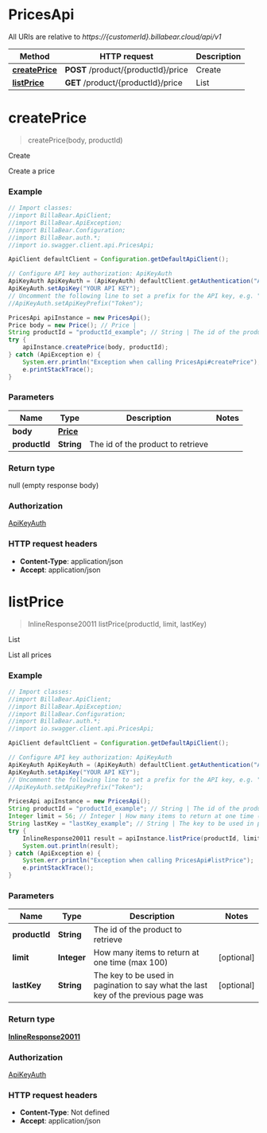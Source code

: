 # PricesApi

All URIs are relative to *https://{customerId}.billabear.cloud/api/v1*

Method | HTTP request | Description
------------- | ------------- | -------------
[**createPrice**](PricesApi.md#createPrice) | **POST** /product/{productId}/price | Create
[**listPrice**](PricesApi.md#listPrice) | **GET** /product/{productId}/price | List

<a name="createPrice"></a>
# **createPrice**
> createPrice(body, productId)

Create

Create a price

### Example
```java
// Import classes:
//import BillaBear.ApiClient;
//import BillaBear.ApiException;
//import BillaBear.Configuration;
//import BillaBear.auth.*;
//import io.swagger.client.api.PricesApi;

ApiClient defaultClient = Configuration.getDefaultApiClient();

// Configure API key authorization: ApiKeyAuth
ApiKeyAuth ApiKeyAuth = (ApiKeyAuth) defaultClient.getAuthentication("ApiKeyAuth");
ApiKeyAuth.setApiKey("YOUR API KEY");
// Uncomment the following line to set a prefix for the API key, e.g. "Token" (defaults to null)
//ApiKeyAuth.setApiKeyPrefix("Token");

PricesApi apiInstance = new PricesApi();
Price body = new Price(); // Price | 
String productId = "productId_example"; // String | The id of the product to retrieve
try {
    apiInstance.createPrice(body, productId);
} catch (ApiException e) {
    System.err.println("Exception when calling PricesApi#createPrice");
    e.printStackTrace();
}
```

### Parameters

Name | Type | Description  | Notes
------------- | ------------- | ------------- | -------------
 **body** | [**Price**](Price.md)|  |
 **productId** | **String**| The id of the product to retrieve |

### Return type

null (empty response body)

### Authorization

[ApiKeyAuth](../README.md#ApiKeyAuth)

### HTTP request headers

 - **Content-Type**: application/json
 - **Accept**: application/json

<a name="listPrice"></a>
# **listPrice**
> InlineResponse20011 listPrice(productId, limit, lastKey)

List

List all prices

### Example
```java
// Import classes:
//import BillaBear.ApiClient;
//import BillaBear.ApiException;
//import BillaBear.Configuration;
//import BillaBear.auth.*;
//import io.swagger.client.api.PricesApi;

ApiClient defaultClient = Configuration.getDefaultApiClient();

// Configure API key authorization: ApiKeyAuth
ApiKeyAuth ApiKeyAuth = (ApiKeyAuth) defaultClient.getAuthentication("ApiKeyAuth");
ApiKeyAuth.setApiKey("YOUR API KEY");
// Uncomment the following line to set a prefix for the API key, e.g. "Token" (defaults to null)
//ApiKeyAuth.setApiKeyPrefix("Token");

PricesApi apiInstance = new PricesApi();
String productId = "productId_example"; // String | The id of the product to retrieve
Integer limit = 56; // Integer | How many items to return at one time (max 100)
String lastKey = "lastKey_example"; // String | The key to be used in pagination to say what the last key of the previous page was
try {
    InlineResponse20011 result = apiInstance.listPrice(productId, limit, lastKey);
    System.out.println(result);
} catch (ApiException e) {
    System.err.println("Exception when calling PricesApi#listPrice");
    e.printStackTrace();
}
```

### Parameters

Name | Type | Description  | Notes
------------- | ------------- | ------------- | -------------
 **productId** | **String**| The id of the product to retrieve |
 **limit** | **Integer**| How many items to return at one time (max 100) | [optional]
 **lastKey** | **String**| The key to be used in pagination to say what the last key of the previous page was | [optional]

### Return type

[**InlineResponse20011**](InlineResponse20011.md)

### Authorization

[ApiKeyAuth](../README.md#ApiKeyAuth)

### HTTP request headers

 - **Content-Type**: Not defined
 - **Accept**: application/json

